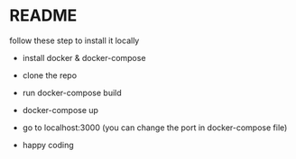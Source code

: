 # README

follow these step to install it locally

* install docker & docker-compose

* clone the repo

* run docker-compose build

* docker-compose up

* go to localhost:3000 (you can change the port in docker-compose file)

* happy coding
